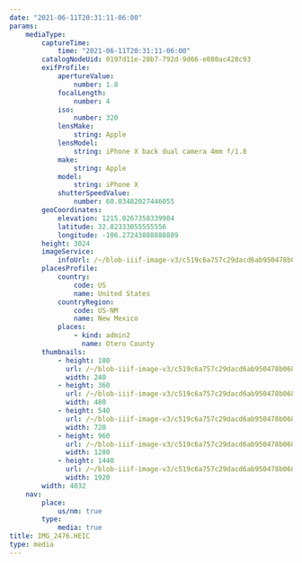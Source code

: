 ```yaml
---
date: "2021-06-11T20:31:11-06:00"
params:
    mediaType:
        captureTime:
            time: "2021-06-11T20:31:11-06:00"
        catalogNodeUid: 0197d11e-28b7-792d-9d66-e080ac428c93
        exifProfile:
            apertureValue:
                number: 1.8
            focalLength:
                number: 4
            iso:
                number: 320
            lensMake:
                string: Apple
            lensModel:
                string: iPhone X back dual camera 4mm f/1.8
            make:
                string: Apple
            model:
                string: iPhone X
            shutterSpeedValue:
                number: 60.03482027446055
        geoCoordinates:
            elevation: 1215.0267358339984
            latitude: 32.82333055555556
            longitude: -106.27243888888889
        height: 3024
        imageService:
            infoUrl: /~/blob-iiif-image-v3/c519c6a757c29dacd6ab950478b06801c53882420154653e7f808282ff61fcfd/info.json
        placesProfile:
            country:
                code: US
                name: United States
            countryRegion:
                code: US-NM
                name: New Mexico
            places:
                - kind: admin2
                  name: Otero County
        thumbnails:
            - height: 180
              url: /~/blob-iiif-image-v3/c519c6a757c29dacd6ab950478b06801c53882420154653e7f808282ff61fcfd/full/240%2C180/0/default.jpg
              width: 240
            - height: 360
              url: /~/blob-iiif-image-v3/c519c6a757c29dacd6ab950478b06801c53882420154653e7f808282ff61fcfd/full/480%2C360/0/default.jpg
              width: 480
            - height: 540
              url: /~/blob-iiif-image-v3/c519c6a757c29dacd6ab950478b06801c53882420154653e7f808282ff61fcfd/full/720%2C540/0/default.jpg
              width: 720
            - height: 960
              url: /~/blob-iiif-image-v3/c519c6a757c29dacd6ab950478b06801c53882420154653e7f808282ff61fcfd/full/1280%2C960/0/default.jpg
              width: 1280
            - height: 1440
              url: /~/blob-iiif-image-v3/c519c6a757c29dacd6ab950478b06801c53882420154653e7f808282ff61fcfd/full/1920%2C1440/0/default.jpg
              width: 1920
        width: 4032
    nav:
        place:
            us/nm: true
        type:
            media: true
title: IMG_2476.HEIC
type: media
---
```

